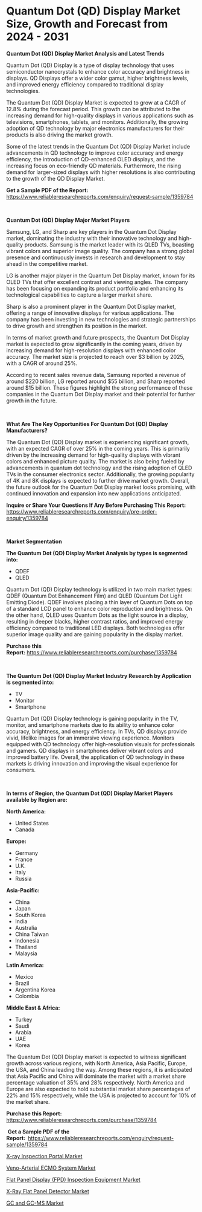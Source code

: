 <p><h1>Quantum Dot (QD) Display Market Size, Growth and Forecast from 2024 - 2031</h1></p><p><strong>Quantum Dot (QD) Display Market Analysis and Latest Trends</strong></p>
<p><p>Quantum Dot (QD) Display is a type of display technology that uses semiconductor nanocrystals to enhance color accuracy and brightness in displays. QD Displays offer a wider color gamut, higher brightness levels, and improved energy efficiency compared to traditional display technologies.</p><p>The Quantum Dot (QD) Display Market is expected to grow at a CAGR of 12.8% during the forecast period. This growth can be attributed to the increasing demand for high-quality displays in various applications such as televisions, smartphones, tablets, and monitors. Additionally, the growing adoption of QD technology by major electronics manufacturers for their products is also driving the market growth.</p><p>Some of the latest trends in the Quantum Dot (QD) Display Market include advancements in QD technology to improve color accuracy and energy efficiency, the introduction of QD-enhanced OLED displays, and the increasing focus on eco-friendly QD materials. Furthermore, the rising demand for larger-sized displays with higher resolutions is also contributing to the growth of the QD Display Market.</p></p>
<p><strong>Get a Sample PDF of the Report:&nbsp;</strong> <a href="https://www.reliableresearchreports.com/enquiry/request-sample/1359784">https://www.reliableresearchreports.com/enquiry/request-sample/1359784</a></p>
<p>&nbsp;</p>
<p><strong>Quantum Dot (QD) Display Major Market Players</strong></p>
<p><p>Samsung, LG, and Sharp are key players in the Quantum Dot Display market, dominating the industry with their innovative technology and high-quality products. Samsung is the market leader with its QLED TVs, boasting vibrant colors and superior image quality. The company has a strong global presence and continuously invests in research and development to stay ahead in the competitive market.</p><p>LG is another major player in the Quantum Dot Display market, known for its OLED TVs that offer excellent contrast and viewing angles. The company has been focusing on expanding its product portfolio and enhancing its technological capabilities to capture a larger market share. </p><p>Sharp is also a prominent player in the Quantum Dot Display market, offering a range of innovative displays for various applications. The company has been investing in new technologies and strategic partnerships to drive growth and strengthen its position in the market.</p><p>In terms of market growth and future prospects, the Quantum Dot Display market is expected to grow significantly in the coming years, driven by increasing demand for high-resolution displays with enhanced color accuracy. The market size is projected to reach over $3 billion by 2025, with a CAGR of around 25%.</p><p>According to recent sales revenue data, Samsung reported a revenue of around $220 billion, LG reported around $55 billion, and Sharp reported around $15 billion. These figures highlight the strong performance of these companies in the Quantum Dot Display market and their potential for further growth in the future.</p></p>
<p>&nbsp;</p>
<p><strong>What Are The Key Opportunities For Quantum Dot (QD) Display Manufacturers?</strong></p>
<p><p>The Quantum Dot (QD) Display market is experiencing significant growth, with an expected CAGR of over 25% in the coming years. This is primarily driven by the increasing demand for high-quality displays with vibrant colors and enhanced picture quality. The market is also being fueled by advancements in quantum dot technology and the rising adoption of QLED TVs in the consumer electronics sector. Additionally, the growing popularity of 4K and 8K displays is expected to further drive market growth. Overall, the future outlook for the Quantum Dot Display market looks promising, with continued innovation and expansion into new applications anticipated.</p></p>
<p><strong>Inquire or Share Your Questions If Any Before Purchasing This Report:</strong> <a href="https://www.reliableresearchreports.com/enquiry/pre-order-enquiry/1359784">https://www.reliableresearchreports.com/enquiry/pre-order-enquiry/1359784</a></p>
<p>&nbsp;</p>
<p><strong>Market Segmentation</strong></p>
<p><strong>The Quantum Dot (QD) Display Market Analysis by types is segmented into:</strong></p>
<p><ul><li>QDEF</li><li>QLED</li></ul></p>
<p><p>Quantum Dot (QD) Display technology is utilized in two main market types: QDEF (Quantum Dot Enhancement Film) and QLED (Quantum Dot Light Emitting Diode). QDEF involves placing a thin layer of Quantum Dots on top of a standard LCD panel to enhance color reproduction and brightness. On the other hand, QLED uses Quantum Dots as the light source in a display, resulting in deeper blacks, higher contrast ratios, and improved energy efficiency compared to traditional LED displays. Both technologies offer superior image quality and are gaining popularity in the display market.</p></p>
<p><strong>Purchase this Report:&nbsp;</strong><a href="https://www.reliableresearchreports.com/purchase/1359784">https://www.reliableresearchreports.com/purchase/1359784</a></p>
<p>&nbsp;</p>
<p><strong>The Quantum Dot (QD) Display Market Industry Research by Application is segmented into:</strong></p>
<p><ul><li>TV</li><li>Monitor</li><li>Smartphone</li></ul></p>
<p><p>Quantum Dot (QD) Display technology is gaining popularity in the TV, monitor, and smartphone markets due to its ability to enhance color accuracy, brightness, and energy efficiency. In TVs, QD displays provide vivid, lifelike images for an immersive viewing experience. Monitors equipped with QD technology offer high-resolution visuals for professionals and gamers. QD displays in smartphones deliver vibrant colors and improved battery life. Overall, the application of QD technology in these markets is driving innovation and improving the visual experience for consumers.</p></p>
<p>&nbsp;</p>
<p><strong>In terms of Region, the Quantum Dot (QD) Display Market Players available by Region are:</strong></p>
<p>
    <p> <strong> North America: </strong>
        <ul>
            <li>United States</li>
            <li>Canada</li>
        </ul>
        </p> 
    <p> <strong> Europe: </strong>
        <ul>
            <li>Germany</li>
            <li>France</li>
            <li>U.K.</li>
            <li>Italy</li>
            <li>Russia</li>
        </ul>
        </p> 
    <p> <strong> Asia-Pacific: </strong>
        <ul>
            <li>China</li>
            <li>Japan</li>
            <li>South Korea</li>
            <li>India</li>
            <li>Australia</li>
            <li>China Taiwan</li>
            <li>Indonesia</li>
            <li>Thailand</li>
            <li>Malaysia</li>
        </ul>
        </p> 
    <p> <strong> Latin America: </strong>
        <ul>
            <li>Mexico</li>
            <li>Brazil</li>
            <li>Argentina Korea</li>
            <li>Colombia</li>
        </ul>
        </p> 
    <p> <strong> Middle East & Africa: </strong>
        <ul>
            <li>Turkey</li>
            <li>Saudi</li>
            <li>Arabia</li>
            <li>UAE</li>
            <li>Korea</li>
        </ul>
    </p>
    </p>
<p><p>The Quantum Dot (QD) Display market is expected to witness significant growth across various regions, with North America, Asia Pacific, Europe, the USA, and China leading the way. Among these regions, it is anticipated that Asia Pacific and China will dominate the market with a market share percentage valuation of 35% and 28% respectively. North America and Europe are also expected to hold substantial market share percentages of 22% and 15% respectively, while the USA is projected to account for 10% of the market share.</p></p>
<p><strong>Purchase this Report: </strong><a href="https://www.reliableresearchreports.com/purchase/1359784">https://www.reliableresearchreports.com/purchase/1359784</a></p>
<p>&nbsp;<strong>Get a Sample PDF of the Report:&nbsp;&nbsp;</strong><a href="https://www.reliableresearchreports.com/enquiry/request-sample/1359784">https://www.reliableresearchreports.com/enquiry/request-sample/1359784</a></p>
<p><strong></strong></p>
<p><p><a href="https://medium.com/@loririce03/x-ray-inspection-portal-market-analysis-its-cagr-market-segmentation-and-global-industry-overview-3c7339d4f8b8">X-ray Inspection Portal Market</a></p><p><a href="https://medium.com/@kcekkboop72786/veno-arterial-ecmo-system-market-trends-and-market-analysis-forecasted-for-period-2024-2031-8e69da2bafb1">Veno-Arterial ECMO System Market</a></p><p><a href="https://medium.com/@catherinemartinez15/flat-panel-display-fpd-inspection-equipment-market-report-reveals-the-latest-trends-and-growth-fd68b48e8d12">Flat Panel Display (FPD) Inspection Equipment Market</a></p><p><a href="https://medium.com/@kcekkboop72786/x-ray-flat-panel-detector-market-furnishes-information-on-market-share-market-trends-and-market-d3f06b5bb188">X-Ray Flat Panel Detector Market</a></p><p><a href="https://medium.com/@catherinemartinez15/gc-and-gc-ms-market-size-market-outlook-and-market-forecast-2024-to-2031-c91141a37693">GC and GC-MS Market</a></p></p>